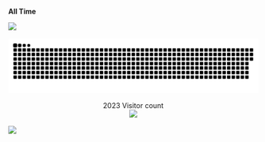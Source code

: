 **All Time**

![](https://komarev.com/ghpvc/?username=your-github-username&color=green)

<a href=#><img src="contributions.svg"></a>

<p align="center"> 
  2023 Visitor count<br>
  <img src="https://profile-counter.glitch.me/bhydemi/count.svg" />
</p>


![](https://media0.giphy.com/media/3ohs7XWx4zTkL3SKFW/giphy.gif)


<!--
**bhydemi/bhydemi** is a ✨ _special_ ✨ repository because its `README.md` (this file) appears on your GitHub profile.

Here are some ideas to get you started:

- 🔭 I’m currently working on ...
- 🌱 I’m currently learning ...
- 👯 I’m looking to collaborate on ...
- 🤔 I’m looking for help with ...
- 💬 Ask me about ...
- 📫 How to reach me: ...
- 😄 Pronouns: ...
- ⚡ Fun fact: ...
-->

